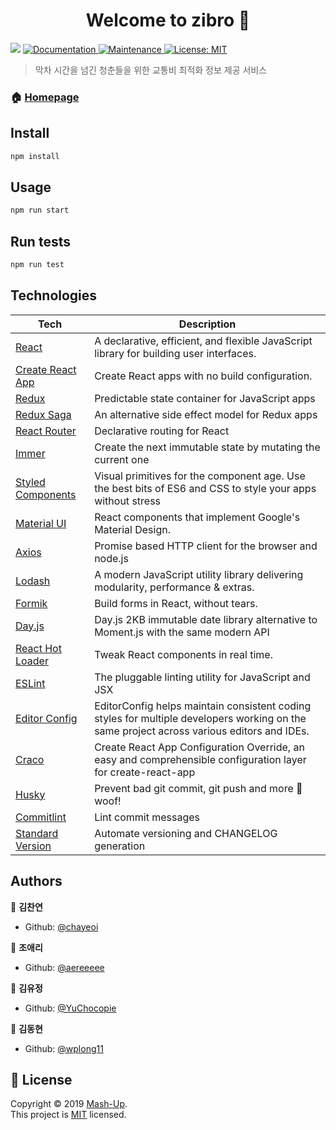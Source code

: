 <h1 align="center">Welcome to zibro 👋</h1>
<p>
  <img src="https://img.shields.io/badge/version-0.1.0-blue.svg?cacheSeconds=2592000" />
  <a href="https://github.com/mash-up-kr/zibro#readme">
    <img alt="Documentation" src="https://img.shields.io/badge/documentation-yes-brightgreen.svg" target="_blank" />
  </a>
  <a href="https://github.com/mash-up-kr/zibro/graphs/commit-activity">
    <img alt="Maintenance" src="https://img.shields.io/badge/Maintained%3F-yes-green.svg" target="_blank" />
  </a>
  <a href="https://github.com/mash-up-kr/zibro/blob/master/LICENSE">
    <img alt="License: MIT" src="https://img.shields.io/badge/License-MIT-yellow.svg" target="_blank" />
  </a>
</p>

> 막차 시간을 넘긴 청춘들을 위한 교통비 최적화 정보 제공 서비스

### 🏠 [Homepage](https://zibro.netlify.com)

## Install

```sh
npm install
```

## Usage

```sh
npm run start
```

## Run tests

```sh
npm run test
```

## Technologies

| **Tech**                                                                       | **Description**                                                                                                                           |
| ------------------------------------------------------------------------------ | ----------------------------------------------------------------------------------------------------------------------------------------- |
| [React](https://facebook.github.io/react/)                                     | A declarative, efficient, and flexible JavaScript library for building user interfaces.                                                   |
| [Create React App](https://facebook.github.io/create-react-app/)               | Create React apps with no build configuration.                                                                                            |
| [Redux](https://redux.js.org)                                                  | Predictable state container for JavaScript apps                                                                                           |
| [Redux Saga](https://redux-saga.js.org/)                                       | An alternative side effect model for Redux apps                                                                                           |
| [React Router](https://reacttraining.com/react-router/)                        | Declarative routing for React                                                                                                             |
| [Immer](https://github.com/immerjs/immer)                                      | Create the next immutable state by mutating the current one                                                                               |
| [Styled Components](https://www.styled-components.com/)                        | Visual primitives for the component age. Use the best bits of ES6 and CSS to style your apps without stress                               |
| [Material UI](https://material-ui.com/)                                        | React components that implement Google's Material Design.                                                                                 |
| [Axios](https://github.com/axios/axios)                                        | Promise based HTTP client for the browser and node.js                                                                                     |
| [Lodash](https://lodash.com/)                                                  | A modern JavaScript utility library delivering modularity, performance & extras.                                                          |
| [Formik](https://jaredpalmer.com/formik/)                                      | Build forms in React, without tears.                                                                                                      |
| [Day.js](https://github.com/iamkun/dayjs)                                      | Day.js 2KB immutable date library alternative to Moment.js with the same modern API                                                       |
| [React Hot Loader](http://gaearon.github.io/react-hot-loader/)                 | Tweak React components in real time.                                                                                                      |
| [ESLint](https://eslint.org/)                                                  | The pluggable linting utility for JavaScript and JSX                                                                                      |
| [Editor Config](https://editorconfig.org)                                      | EditorConfig helps maintain consistent coding styles for multiple developers working on the same project across various editors and IDEs. |
| [Craco](https://github.com/sharegate/craco)                                    | Create React App Configuration Override, an easy and comprehensible configuration layer for create-react-app                              |
| [Husky](https://github.com/typicode/husky)                                     | Prevent bad git commit, git push and more 🐶 woof!                                                                                        |
| [Commitlint](https://commitlint.js.org)                                        | Lint commit messages                                                                                                                      |
| [Standard Version](https://github.com/conventional-changelog/standard-version) | Automate versioning and CHANGELOG generation                                                                                              |

## Authors

👤 **김찬연**

- Github: [@chayeoi](https://github.com/chayeoi)

👤 **조애리**

- Github: [@aereeeee](https://github.com/aereeeee)

👤 **김유정**

- Github: [@YuChocopie](https://github.com/YuChocopie)

👤 **김동현**

- Github: [@wplong11](https://github.com/wplong11)

## 📝 License

Copyright © 2019 [Mash-Up](https://github.com/mash-up-kr).<br />
This project is [MIT](https://github.com/mash-up-kr/zibro/blob/master/LICENSE) licensed.
